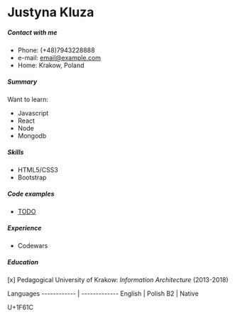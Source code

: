 # Justyna Kluza

##### Contact with me  
- Phone: (+48)7943228888
- e-mail: [email@example.com](mailto:email@example.com) 
- Home: Krakow, Poland

##### Summary 

Want to learn:
 - Javascript
 - React
 - Node
 - Mongodb

##### Skills
- HTML5/CSS3
- Bootstrap

##### Code examples
* [TODO](https://github.com/justynakluza)

##### Experience
- Codewars

##### Education
[x] Pedagogical University of Krakow: *Information Architecture* (2013-2018)

Languages
------------ | -------------
English | Polish
B2 | Native

U+1F61C
